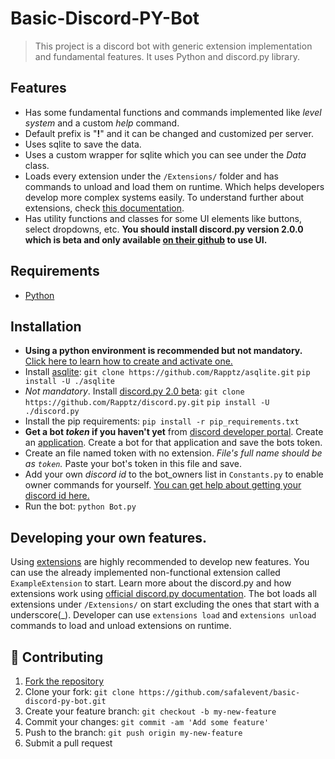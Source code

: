# Basic-Discord-PY-Bot
>This project is a discord bot with generic extension implementation and fundamental features. It uses Python and discord.py library.

## Features
- Has some fundamental functions and commands implemented like _level system_ and a custom _help_ command.
- Default prefix is "**!**" and it can be changed and customized per server.
- Uses sqlite to save the data.
- Uses a custom wrapper for sqlite which you can see under the _Data_ class.
- Loads every extension under the `/Extensions/` folder and has commands to unload and load them on runtime. Which helps developers develop more complex systems easily. To understand further about extensions, check [this documentation](https://discordpy.readthedocs.io/en/stable/ext/commands/extensions.html).
- Has utility functions and classes for some UI elements like buttons, select dropdowns, etc. **You should install discord.py version 2.0.0 which is beta and only available [on their github](https://github.com/Rapptz/discord.py) to use UI.**

## Requirements
- [Python](https://www.python.org/downloads/)

## Installation
- __Using a python environment is recommended but not mandatory.__ [Click here to learn how to create and activate one.](https://docs.python.org/3/tutorial/venv.html)
- Install [asqlite](https://github.com/Rapptz/asqlite):
 `git clone https://github.com/Rapptz/asqlite.git`
 `pip install -U ./asqlite`
- _Not mandatory_. Install [discord.py 2.0 beta](https://github.com/Rapptz/discord.py):
 `git clone https://github.com/Rapptz/discord.py.git`
 `pip install -U ./discord.py`
- Install the pip requirements: `pip install -r pip_requirements.txt`
- **Get a bot _token_ if you haven't yet** from [discord developer portal](https://discord.com/developers/docs/intro). Create an [application](https://discord.com/developers/applications). Create a bot for that application and save the bots token.
- Create an file named token with no extension. _File's full name should be as `token`._ Paste your bot's token in this file and save.
- Add your own _discord id_ to the bot_owners list in `Constants.py` to enable owner commands for yourself. [You can get help about getting your discord id here.](https://support.discord.com/hc/en-us/articles/206346498-Where-can-I-find-my-User-Server-Message-ID-)
- Run the bot: `python Bot.py`

## Developing your own features.
Using [extensions](https://discordpy.readthedocs.io/en/stable/ext/commands/extensions.html) are highly recommended to develop new features. You can use the already implemented non-functional extension called `ExampleExtension` to start. Learn more about the discord.py and how extensions work using [official discord.py documentation](https://discordpy.readthedocs.io/en/stable/). The bot loads all extensions under `/Extensions/` on start excluding the ones that start with a underscore(\_). Developer can use `extensions load` and `extensions unload` commands to load and unload extensions on runtime.

## 🤝 Contributing
1. [Fork the repository](https://github.com/safalevent/basic-discord-py-bot.git)
2. Clone your fork: `git clone https://github.com/safalevent/basic-discord-py-bot.git`
3. Create your feature branch: `git checkout -b my-new-feature`
4. Commit your changes: `git commit -am 'Add some feature'`
5. Push to the branch: `git push origin my-new-feature`
6. Submit a pull request

